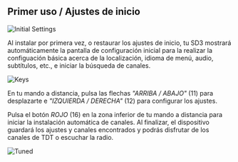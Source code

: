 ## Primer uso / Ajustes de inicio

![Initial Settings](http://static.energysistem.com/images/manuals/42510/55cdb20b1d10d.jpg)

Al instalar por primera vez, o restaurar los ajustes de inicio, tu SD3 mostrará automáticamente la pantalla de configuración inicial para la realizar la configuación básica acerca de la localización, idioma de menú, audio, subtítulos, etc., e iniciar la búsqueda de canales.

![Keys](http://static.energysistem.com/images/manuals/42510/5566d8ff57510.jpg)

En tu mando a distancia, pulsa las flechas *"ARRIBA / ABAJO"* (11) para desplazarte e *"IZQUIERDA / DERECHA"* (12) para configurar los ajustes.

Pulsa el botón *ROJO* (16) en la zona inferior de tu mando a distancia para iniciar la instalación automática de canales. Al finalizar, el dispositivo guardará los ajustes y canales encontrados y podrás disfrutar de los canales de TDT o escuchar la radio.

![Tuned](http://static.energysistem.com/images/manuals/42510/55cdb383ab142.jpg)





